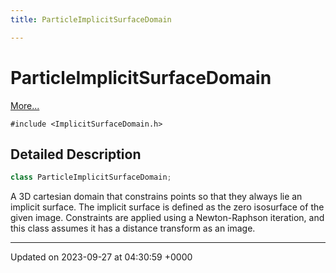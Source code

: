 ```yaml
---
title: ParticleImplicitSurfaceDomain

---
```


# ParticleImplicitSurfaceDomain



 [More...](#detailed-description)


`#include <ImplicitSurfaceDomain.h>`

## Detailed Description

```cpp
class ParticleImplicitSurfaceDomain;
```


A 3D cartesian domain that constrains points so that they always lie an implicit surface. The implicit surface is defined as the zero isosurface of the given image. Constraints are applied using a Newton-Raphson iteration, and this class assumes it has a distance transform as an image. 

-------------------------------

Updated on 2023-09-27 at 04:30:59 +0000